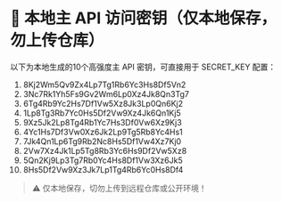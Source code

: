 # 🚨 本地主 API 访问密钥（仅本地保存，勿上传仓库）

以下为本地生成的10个高强度主 API 密钥，可直接用于 SECRET_KEY 配置：

1. 8Kj2Wm5Qv9Zx4Lp7Tg1Rb6Yc3Hs8Df5Vn2
2. 3Nc7Rk1Yh5Fs9Gv2Wm6Lp0Xz4Jk8Qn3Tg7
3. 6Tg4Rb9Yc2Hs7Df1Vw5Xz8Jk3Lp0Qn6Kj2
4. 1Lp8Tg3Rb7Yc0Hs5Df2Vw9Xz4Jk6Qn1Kj5
5. 9Xz5Jk2Lp8Tg4Rb1Yc7Hs3Df0Vw6Xz9Kj3
6. 4Yc1Hs7Df3Vw0Xz6Jk2Lp9Tg5Rb8Yc4Hs1
7. 7Jk4Qn1Lp6Tg9Rb2Nc8Hs5Df1Vw4Xz7Kj0
8. 2Vw7Xz4Jk1Lp5Tg8Rb3Yc6Hs9Df2Vw5Xz8
9. 5Qn2Kj9Lp3Tg7Rb0Yc4Hs8Df1Vw3Xz6Jk5
10. 8Hs5Df2Vw9Xz3Jk7Lp1Tg4Rb6Yc0Hs8Df4

> ⚠️ 仅本地保存，切勿上传到远程仓库或公开环境！
